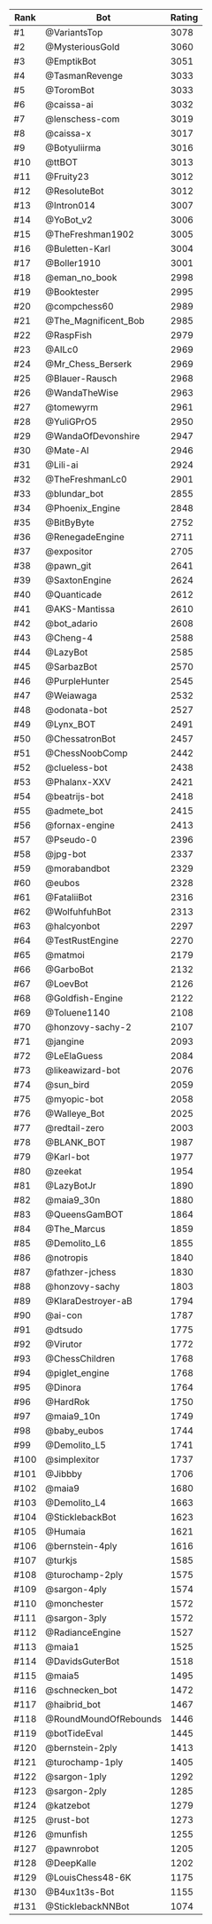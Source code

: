 Rank|Bot|Rating
---|---|---
#1|@VariantsTop|3078
#2|@MysteriousGold|3060
#3|@EmptikBot|3051
#4|@TasmanRevenge|3033
#5|@ToromBot|3033
#6|@caissa-ai|3032
#7|@lenschess-com|3019
#8|@caissa-x|3017
#9|@Botyuliirma|3016
#10|@ttBOT|3013
#11|@Fruity23|3012
#12|@ResoluteBot|3012
#13|@Intron014|3007
#14|@YoBot_v2|3006
#15|@TheFreshman1902|3005
#16|@Buletten-Karl|3004
#17|@Boller1910|3001
#18|@eman_no_book|2998
#19|@Booktester|2995
#20|@compchess60|2989
#21|@The_Magnificent_Bob|2985
#22|@RaspFish|2979
#23|@AILc0|2969
#24|@Mr_Chess_Berserk|2969
#25|@Blauer-Rausch|2968
#26|@WandaTheWise|2963
#27|@tomewyrm|2961
#28|@YuliGPrO5|2950
#29|@WandaOfDevonshire|2947
#30|@Mate-AI|2946
#31|@Lili-ai|2924
#32|@TheFreshmanLc0|2901
#33|@blundar_bot|2855
#34|@Phoenix_Engine|2848
#35|@BitByByte|2752
#36|@RenegadeEngine|2711
#37|@expositor|2705
#38|@pawn_git|2641
#39|@SaxtonEngine|2624
#40|@Quanticade|2612
#41|@AKS-Mantissa|2610
#42|@bot_adario|2608
#43|@Cheng-4|2588
#44|@LazyBot|2585
#45|@SarbazBot|2570
#46|@PurpleHunter|2545
#47|@Weiawaga|2532
#48|@odonata-bot|2527
#49|@Lynx_BOT|2491
#50|@ChessatronBot|2457
#51|@ChessNoobComp|2442
#52|@clueless-bot|2438
#53|@Phalanx-XXV|2421
#54|@beatrijs-bot|2418
#55|@admete_bot|2415
#56|@fornax-engine|2413
#57|@Pseudo-0|2396
#58|@jpg-bot|2337
#59|@morabandbot|2329
#60|@eubos|2328
#61|@FataliiBot|2316
#62|@WolfuhfuhBot|2313
#63|@halcyonbot|2297
#64|@TestRustEngine|2270
#65|@matmoi|2179
#66|@GarboBot|2132
#67|@LoevBot|2126
#68|@Goldfish-Engine|2122
#69|@Toluene1140|2108
#70|@honzovy-sachy-2|2107
#71|@jangine|2093
#72|@LeElaGuess|2084
#73|@likeawizard-bot|2076
#74|@sun_bird|2059
#75|@myopic-bot|2058
#76|@Walleye_Bot|2025
#77|@redtail-zero|2003
#78|@BLANK_BOT|1987
#79|@Karl-bot|1977
#80|@zeekat|1954
#81|@LazyBotJr|1890
#82|@maia9_30n|1880
#83|@QueensGamBOT|1864
#84|@The_Marcus|1859
#85|@Demolito_L6|1855
#86|@notropis|1840
#87|@fathzer-jchess|1830
#88|@honzovy-sachy|1803
#89|@KlaraDestroyer-aB|1794
#90|@ai-con|1787
#91|@dtsudo|1775
#92|@Virutor|1772
#93|@ChessChildren|1768
#94|@piglet_engine|1768
#95|@Dinora|1764
#96|@HardRok|1750
#97|@maia9_10n|1749
#98|@baby_eubos|1744
#99|@Demolito_L5|1741
#100|@simplexitor|1737
#101|@Jibbby|1706
#102|@maia9|1680
#103|@Demolito_L4|1663
#104|@SticklebackBot|1623
#105|@Humaia|1621
#106|@bernstein-4ply|1616
#107|@turkjs|1585
#108|@turochamp-2ply|1575
#109|@sargon-4ply|1574
#110|@monchester|1572
#111|@sargon-3ply|1572
#112|@RadianceEngine|1527
#113|@maia1|1525
#114|@DavidsGuterBot|1518
#115|@maia5|1495
#116|@schnecken_bot|1472
#117|@haibrid_bot|1467
#118|@RoundMoundOfRebounds|1446
#119|@botTideEval|1445
#120|@bernstein-2ply|1413
#121|@turochamp-1ply|1405
#122|@sargon-1ply|1292
#123|@sargon-2ply|1285
#124|@katzebot|1279
#125|@rust-bot|1273
#126|@munfish|1255
#127|@pawnrobot|1205
#128|@DeepKalle|1202
#129|@LouisChess48-6K|1175
#130|@B4ux1t3s-Bot|1155
#131|@SticklebackNNBot|1074
